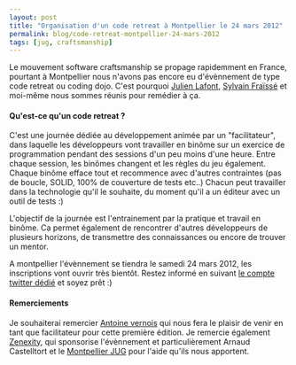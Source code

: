 ```yaml
---
layout: post
title: "Organisation d'un code retreat à Montpellier le 24 mars 2012"
permalink: blog/code-retreat-montpellier-24-mars-2012
tags: [jug, craftsmanship]
---
```


Le mouvement software craftsmanship se propage rapidemment en France, pourtant à Montpellier nous n'avons pas encore eu d'évènnement de type code retreat ou coding dojo. C'est pourquoi [Julien Lafont](http://twitter.com/studiodev), [Sylvain Fraïssé](http://twitter.com/sfui) et moi-même nous sommes réunis pour remédier à ça.

<!--more-->

#### Qu'est-ce qu'un code retreat ?

C'est une journée dédiée au développement animée par un "facilitateur", dans laquelle les développeurs vont travailler en binôme sur un exercice de programmation pendant des sessions d'un peu moins d'une heure.
Entre chaque session, les binômes changent et les règles du jeu également. Chaque binôme efface tout et recommence avec d'autres contraintes (pas de boucle, SOLID, 100% de couverture de tests etc..)
Chacun peut travailler dans la technologie qu'il le souhaite, du moment qu'il a un éditeur avec un outil de tests :)

L'objectif de la journée est l'entrainement par la pratique et travail en binôme. Ca permet également de rencontrer d'autres développeurs de plusieurs horizons, de transmettre des connaissances ou encore de trouver un mentor.

A montpellier l'évènnement se tiendra le samedi 24 mars 2012, les inscriptions vont ouvrir très bientôt. Restez informé en suivant [le compte twitter dédié](http://twitter.com/CodeRetreatMtp) et soyez prêt :)

#### Remerciements

Je souhaiterai remercier [Antoine vernois](http://twitter.com/avernois) qui nous fera le plaisir de venir en tant que facilitateur pour cette première édition.
Je remercie également [Zenexity](http://www.zenexity.com/), qui sponsorise l'évènnement et particulièrement Arnaud Castelltort et le [Montpellier JUG](http://jug-montpellier.org) pour l'aide qu'ils nous apportent.